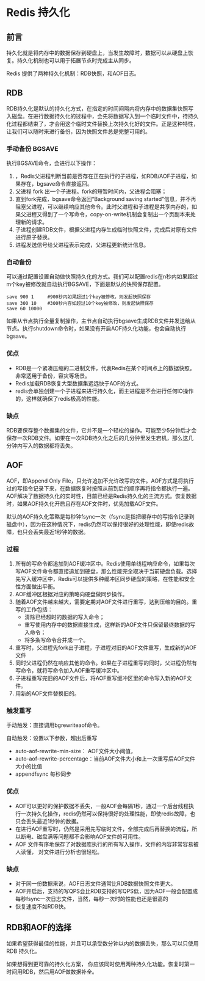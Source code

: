 # Redis 持久化

## 前言

持久化就是将内存中的数据保存到硬盘上，当发生故障时，数据可以从硬盘上恢复。持久化机制也可以用于拓展节点时完成主从同步。

Redis 提供了两种持久化机制：RDB快照，和AOF日志。

## RDB

RDB持久化是默认的持久化方式，在指定的时间间隔内将内存中的数据集快照写入磁盘。在进行数据持久化的过程中，会先将数据写入到一个临时文件中，待持久化过程都结束了，才会用这个临时文件替换上次持久化好的文件。正是这种特性，让我们可以随时来进行备份，因为快照文件总是完整可用的。

### 手动备份 BGSAVE

执行BGSAVE命令，会进行以下操作：

1. ，Redis父进程判断当前是否存在正在执行的子进程，如RDB/AOF子进程，如果存在，bgsave命令直接返回。
2. 父进程 fork 出一个子进程。fork的短暂时间内，父进程会阻塞；
3. 直到fork完成，bgsave命令返回“Background saving started”信息，并不再阻塞父进程，可以继续响应其他命令。此时父进程和子进程是共享内存的，如果父进程又得到了一个写命令，copy-on-write机制会复制出一个页副本来处理新的请求。
4. 子进程创建RDB文件，根据父进程内存生成临时快照文件，完成后对原有文件进行原子替换。
5. 进程发送信号给父进程表示完成，父进程更新统计信息。

### 自动备份

可以通过配置设置自动做快照持久化的方式。我们可以配置redis在n秒内如果超过m个key被修改就自动执行BGSAVE，下面是默认的快照保存配置。

```redis
save 900 1     #900秒内如果超过1个key被修改，则发起快照保存
save 300 10    #300秒内容如超过10个key被修改，则发起快照保存
save 60 10000
```

如果从节点执行全量复制操作，主节点自动执行bgsave生成RDB文件并发送给从节点。执行shutdown命令时，如果没有开启AOF持久化功能，也会自动执行bgsave。

### 优点

- RDB是一个紧凑压缩的二进制文件，代表Redis在某个时间点上的数据快照。非常适用于备份，容灾等场景。
- Redis加载RDB恢复大型数据集远远快于AOF的方式。
- redis会单独创建一个子进程来进行持久化，而主进程是不会进行任何IO操作的，这样就确保了redis极高的性能。

### 缺点

RDB要保存整个数据集的文件，它并不是一个轻松的操作。可能至少5分钟后才会保存一次RDB文件。如果在一次RDB持久化之后的几分钟里发生宕机，那么这几分钟内写入的数据都将丢失。

## AOF

AOF，即Append Only File，只允许追加不允许改写的文件。AOF方式是将执行过的写指令记录下来，在数据恢复时按照从前到后的顺序再将指令都执行一遍。AOF解决了数据持久化的实时性，目前已经是Redis持久化的主流方式。恢复数据时，如果AOF持久化开启且存在AOF文件时，优先加载AOF文件。

默认的AOF持久化策略是每秒钟fsync一次（fsync是指把缓存中的写指令记录到磁盘中），因为在这种情况下，redis仍然可以保持很好的处理性能，即使redis故障，也只会丢失最近1秒钟的数据。

### 过程

1. 所有的写命令都追加到AOF缓冲区中。Redis使用单线程响应命令，如果每次写AOF文件命令都直接追加到硬盘，那么性能完全取决于当前硬盘负载。选择先写入缓冲区中，Redis可以提供多种缓冲区同步硬盘的策略，在性能和安全性方面做出平衡。
2. AOF缓冲区根据对应的策略向硬盘做同步操作。
3. 随着AOF文件越来越大，需要定期对AOF文件进行重写，达到压缩的目的。重写的工作包括：
   - 清除已经超时的数据的写入命令；
   - 重写使用内存中的数据直接生成，这样新的AOF文件只保留最终数据的写入命令；
   - 将多条写命令合并成一个。
4. 重写时，父进程先fork出子进程，子进程对旧的AOF文件重写，生成新的AOF文件
5. 同时父进程仍然在响应其他的命令。如果在子进程重写的同时，父进程仍然有写命令，就将写命令加入AOF重写缓冲区中。
6. 子进程重写完旧的AOF文件后，将AOF重写缓冲区里的命令写入新的AOF文件。
7. 用新的AOF文件替换旧的。

### 触发重写

手动触发：直接调用bgrewriteaof命令。

自动触发：设置以下参数，超出后重写

- auto-aof-rewrite-min-size： AOF文件大小阈值，
- auto-aof-rewrite-percentage：当前AOF文件大小和上一次重写后AOF文件大小的比值
- appendfsync 每秒同步

### 优点

- AOF可以更好的保护数据不丢失，一般AOF会每隔1秒，通过一个后台线程执行一次持久化操作，redis仍然可以保持很好的处理性能，即使redis故障，也只会丢失最近1秒钟的数据。
- 在进行AOF重写时，仍然是采用先写临时文件，全部完成后再替换的流程，所以断电、磁盘满等问题都不会影响AOF文件的可用性。
- AOF 文件有序地保存了对数据库执行的所有写入操作，文件的内容非常容易被人读懂， 对文件进行分析也很轻松。

### 缺点

- 对于同一份数据来说，AOF日志文件通常比RDB数据快照文件更大。
- AOF开启后，支持的写QPS会比RDB支持的写QPS低，因为AOF一般会配置成每秒fsync一次日志文件，当然，每秒一次时的性能也还是很高的
- 恢复速度不如RDB快。

## RDB和AOF的选择

如果希望获得最佳的性能，并且可以承受数分钟以内的数据丢失，那么可以只使用 RDB 持久化。

如果想得到更可靠的持久化方案， 你应该同时使用两种持久化功能。恢复时第一时间用RDB，然后用AOF做数据补全。



